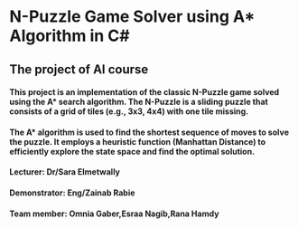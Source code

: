 <h1>N-Puzzle Game Solver using A* Algorithm in C#</h1>
<h2>The project of AI course</h2>
<h4>This project is an implementation of the classic N-Puzzle game solved using the A* search algorithm.
  The N-Puzzle is a sliding puzzle that consists of a grid of tiles (e.g., 3x3, 4x4) with one tile missing.
<h4>The A* algorithm is used to find the shortest sequence of moves to solve the puzzle.
It employs a heuristic function (Manhattan Distance) to efficiently explore the state space and find the optimal solution.
</h4>
<h4>Lecturer: Dr/Sara Elmetwally</h4>
<h4>Demonstrator: Eng/Zainab Rabie</h4>
<h4>Team member: Omnia Gaber,Esraa Nagib,Rana Hamdy</h4>
